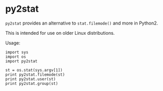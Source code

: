 py2stat
=======

`py2stat` provides an alternative to `stat.filemode()` and more in Python2.

This is intended for use on older Linux distributions.

Usage:
```
import sys
import os
import py2stat

st = os.stat(sys.argv[1])
print py2stat.filemode(st)
print py2stat.user(st)
print py2stat.group(st)
```
